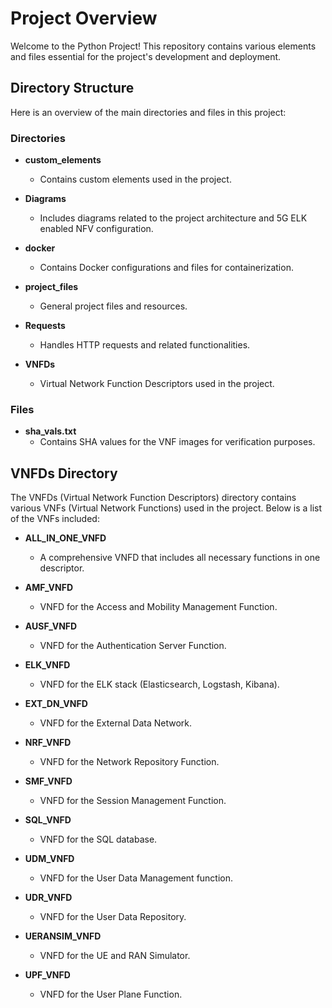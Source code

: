 # Project Overview

Welcome to the Python Project! This repository contains various elements and files essential for the project's development and deployment.

## Directory Structure

Here is an overview of the main directories and files in this project:

### Directories

- **custom_elements**
    - Contains custom elements used in the project.

- **Diagrams**
    - Includes diagrams related to the project architecture and 5G ELK enabled NFV configuration.

- **docker**
    - Contains Docker configurations and files for containerization.

- **project_files**
    - General project files and resources.

- **Requests**
    - Handles HTTP requests and related functionalities.

- **VNFDs**
    - Virtual Network Function Descriptors used in the project.

### Files

- **sha_vals.txt**
    - Contains SHA values for the VNF images for verification purposes.


## VNFDs Directory

The VNFDs (Virtual Network Function Descriptors) directory contains various VNFs (Virtual Network Functions) used in the project. Below is a list of the VNFs included:

- **ALL_IN_ONE_VNFD**
    - A comprehensive VNFD that includes all necessary functions in one descriptor.

- **AMF_VNFD**
    - VNFD for the Access and Mobility Management Function.

- **AUSF_VNFD**
    - VNFD for the Authentication Server Function.

- **ELK_VNFD**
    - VNFD for the ELK stack (Elasticsearch, Logstash, Kibana).

- **EXT_DN_VNFD**
    - VNFD for the External Data Network.

- **NRF_VNFD**
    - VNFD for the Network Repository Function.

- **SMF_VNFD**
    - VNFD for the Session Management Function.

- **SQL_VNFD**
    - VNFD for the SQL database.

- **UDM_VNFD**
    - VNFD for the User Data Management function.

- **UDR_VNFD**
    - VNFD for the User Data Repository.

- **UERANSIM_VNFD**
    - VNFD for the UE and RAN Simulator.

- **UPF_VNFD**
    - VNFD for the User Plane Function.
